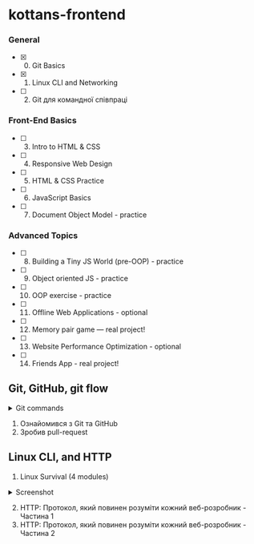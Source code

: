 # kottans-frontend

### General
- [x] 0. Git Basics
- [x] 1. Linux CLI and Networking
- [ ] 2. Git для командної співпраці

### Front-End Basics
- [ ] 3. Intro to HTML & CSS
- [ ] 4. Responsive Web Design
- [ ] 5. HTML & CSS Practice
- [ ] 6. JavaScript Basics
- [ ] 7. Document Object Model - practice

### Advanced Topics
- [ ] 8. Building a Tiny JS World (pre-OOP) - practice
- [ ] 9. Object oriented JS - practice
- [ ] 10. OOP exercise - practice
- [ ] 11. Offline Web Applications - optional
- [ ] 12. Memory pair game — real project!
- [ ] 13. Website Performance Optimization - optional
- [ ] 14. Friends App - real project!



## Git, GitHub, git flow 

<details>
  <summary>Git commands</summary>
  
  `git commit -a` Stages files automatically <br>
  `git log -p` Produces patch text <br>
  `git show` Shows various objects <br>
  `git diff` Is similar to the Linux `diff` command, and can show the differences in various commits <br>
  `git diff --staged` An alias to --cached, this will show all staged files compared to the named commit <br>
  `git add -p` Allows a user to interactively review patches to add to the current commit <br>
  `git mv` Similar to the Linux `mv` command, this moves a file <br>
  `git rm` Similar to the Linux `rm` command, this deletes, or removes a file <br>
  `git revert` A new commit is created with inverse changes. This cancels previous changes instead of making it as though the original commit never happened <br>
  `git checkout -b NAME` Creates a new branch and switches to it <br>
  `git branch` Used to manage branches <br>
  `git branch <name>` Creates the branch <br>
  `git branch -d <name>` Deletes the branch <br>
  `git branch -D <name>` Forcibly deletes the branch <br>
  `git checkout <branch>` Switches to a branch <br>
  `git checkout -b <branch>` Creates a new branch and switches to it <br>
  `git merge <branch>` Merge joins branches together <br>
  `git merge --abort` If there are merge conflicts (meaning files are incompatible), --abort can be used to abort the merge action <br>
  `git log --graph --oneline` This shows a summarized view of the commit history for a repo <br>
  
</details>

1. Ознайомився з Git та GitHub
2. Зробив pull-request



## Linux CLI, and HTTP

1. Linux Survival (4 modules)

<details>
  <summary>Screenshot</summary>
  
  ![Screenshot](https://github.com/vl-shevchenko/kottans-frontend/blob/main/quiz_linux/linux1.JPG)
  ![Screenshot](https://github.com/vl-shevchenko/kottans-frontend/blob/main/quiz_linux/linux2.JPG)
  ![Screenshot](https://github.com/vl-shevchenko/kottans-frontend/blob/main/quiz_linux/linux3.JPG)
  ![Screenshot](https://github.com/vl-shevchenko/kottans-frontend/blob/main/quiz_linux/linux4.JPG)
  
 </details>
  

2. HTTP: Протокол, який повинен розуміти кожний веб-розробник - Частина 1
3. HTTP: Протокол, який повинен розуміти кожний веб-розробник - Частина 2
